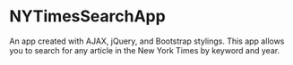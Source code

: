 # NYTimesSearchApp
An app created with AJAX, jQuery, and Bootstrap stylings. This app allows you to search for any article in the New York Times by keyword and year.
